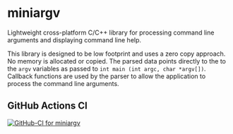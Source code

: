 # miniargv
Lightweight cross-platform C/C++ library for processing command line arguments and displaying command line help.

This library is designed to be low footprint and uses a zero copy approach.
No memory is allocated or copied.
The parsed data points directly to the to the `argv` variables as passed to `int main (int argc, char *argv[])`.
Callback functions are used by the parser to allow the application to process the command line arguments.

## GitHub Actions CI
[![GitHub-CI for miniargv](https://github.com/brechtsanders/miniargv/workflows/GitHub-CI%20for%20miniargv/badge.svg)](https://github.com/brechtsanders/miniargv/actions)
